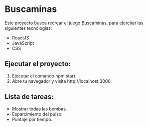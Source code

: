 # Buscaminas
Este proyecto busca recrear el juego Buscaminas, para ejercitar las siguientes tecnologías:
- ReactJS
- JavaScript
- CSS

## Ejecutar el proyecto:
1. Ejecutar el comando npm start.
2. Abre tu navegador y visita http://localhost:3000.


## Lista de tareas:
- Mostrar todas las bombas.
- Esparcimiento del pulso.
- Puntaje por tiempo.
